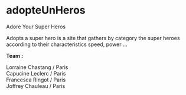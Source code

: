 # adopteUnHeros
Adore Your Super Heros

Adopts a super hero is a site that gathers by category the super heroes according to their characteristics speed, power ...

**Team :**

Lorraine Chastang / Paris  
Capucine Leclerc / Paris  
Francesca Ringot / Paris  
Joffrey Chauleau / Paris  